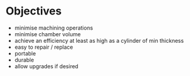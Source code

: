 
# Objectives
- minimise machining operations
- minimise chamber volume
- achieve an efficiency at least as high as a cylinder of min thickness
- easy to repair / replace
- portable
- durable
- allow upgrades if desired

